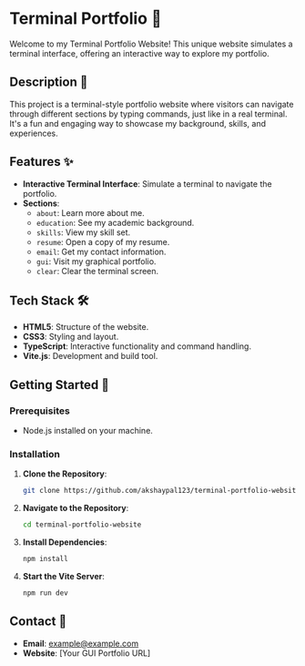 # Terminal Portfolio 🚀

Welcome to my Terminal Portfolio Website! This unique website simulates a terminal interface, offering an interactive way to explore my portfolio.

## Description 📄

This project is a terminal-style portfolio website where visitors can navigate through different sections by typing commands, just like in a real terminal. It's a fun and engaging way to showcase my background, skills, and experiences.

## Features ✨

- **Interactive Terminal Interface**: Simulate a terminal to navigate the portfolio.
- **Sections**: 
  - `about`: Learn more about me.
  - `education`: See my academic background.
  - `skills`: View my skill set.
  - `resume`: Open a copy of my resume.
  - `email`: Get my contact information.
  - `gui`: Visit my graphical portfolio.
  - `clear`: Clear the terminal screen.

## Tech Stack 🛠️

- **HTML5**: Structure of the website.
- **CSS3**: Styling and layout.
- **TypeScript**: Interactive functionality and command handling.
- **Vite.js**: Development and build tool.

## Getting Started 🚀

### Prerequisites

- Node.js installed on your machine.

### Installation

1. **Clone the Repository**:
   ```bash
   git clone https://github.com/akshaypal123/terminal-portfolio-website

2. **Navigate to the Repository**:
    ```bash
    cd terminal-portfolio-website

3. **Install Dependencies**:
    ```bash
    npm install

4. **Start the Vite Server**:
    ```bash
    npm run dev 

## Contact 📧

- **Email**: example@example.com
- **Website**: [Your GUI Portfolio URL]
